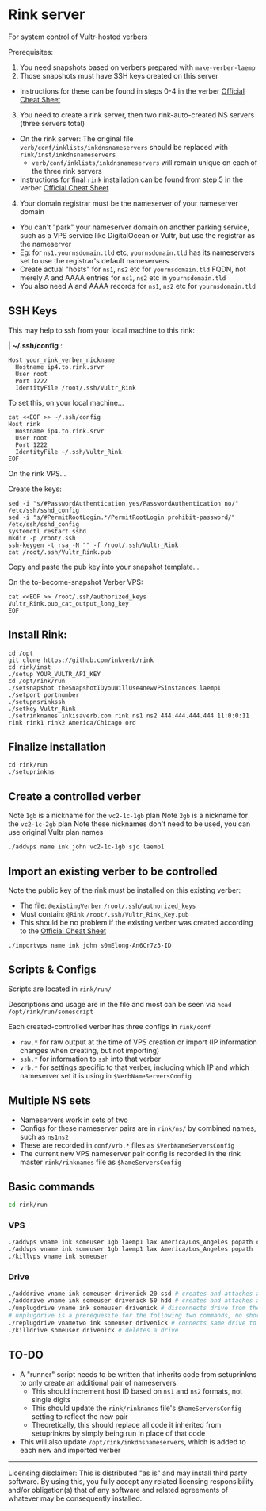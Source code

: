 # Rink server
For system control of Vultr-hosted [verbers](https://github.com/inkverb/verb)

Prerequisites:
1. You need snapshots based on verbers prepared with `make-verber-laemp`
2. Those snapshots must have SSH keys created on this server
  - Instructions for these can be found in steps 0-4 in the verber [Official Cheat Sheet](https://github.com/inkVerb/verb/blob/main/dev/official-cheat-sheet.md)
3. You need to create a rink server, then two rink-auto-created NS servers (three servers total)
  - On the rink server: The original file `verb/conf/inklists/inkdnsnameservers` should be replaced with `rink/inst/inkdnsnameservers`
    - `verb/conf/inklists/inkdnsnameservers` will remain unique on each of the three rink servers
  - Instructions for final `rink` installation can be found from step 5 in the verber [Official Cheat Sheet](https://github.com/inkVerb/verb/blob/main/dev/official-cheat-sheet.md)
4. Your domain registrar must be the nameserver of your nameserver domain
  - You can't "park" your nameserver domain on another parking service, such as a VPS service like DigitalOcean or Vultr, but use the registrar as the nameserver
  - Eg: for `ns1.yournsdomain.tld` etc, `yournsdomain.tld` has its nameservers set to use the registrar's default nameservers
  - Create actual "hosts" for `ns1`, `ns2` etc for `yournsdomain.tld` FQDN, not merely A and AAAA entries for `ns1`, `ns2` etc in `yournsdomain.tld`
  - You also need A and AAAA records for `ns1`, `ns2` etc for `yournsdomain.tld`

## SSH Keys

This may help to ssh from your local machine to this rink:

| **~/.ssh/config** :

```console
Host your_rink_verber_nickname
  Hostname ip4.to.rink.srvr
  User root
  Port 1222
  IdentityFile /root/.ssh/Vultr_Rink
```

To set this, on your local machine...

```console
cat <<EOF >> ~/.ssh/config
Host rink
  Hostname ip4.to.rink.srvr
  User root
  Port 1222
  IdentityFile ~/.ssh/Vultr_Rink
EOF
```

On the rink VPS...

Create the keys:

```console --noconfirm
sed -i "s/#PasswordAuthentication yes/PasswordAuthentication no/" /etc/ssh/sshd_config
sed -i "s/#PermitRootLogin.*/PermitRootLogin prohibit-password/" /etc/ssh/sshd_config
systemctl restart sshd
mkdir -p /root/.ssh
ssh-keygen -t rsa -N "" -f /root/.ssh/Vultr_Rink
cat /root/.ssh/Vultr_Rink.pub
```

Copy and paste the pub key into your snapshot template...

On the to-become-snapshot Verber VPS:

```console
cat <<EOF >> /root/.ssh/authorized_keys
Vultr_Rink.pub_cat_output_long_key
EOF
```

## Install Rink:

```console
cd /opt
git clone https://github.com/inkverb/rink
cd rink/inst
./setup YOUR_VULTR_API_KEY
cd /opt/rink/run
./setsnapshot theSnapshotIDyouWillUse4newVPSinstances laemp1
./setport portnumber
./setupnsrinkssh
./setkey Vultr_Rink
./setrinknames inkisaverb.com rink ns1 ns2 444.444.444.444 11:0:0:11 rink rink1 rink2 America/Chicago ord
```

## Finalize installation
```
cd rink/run
./setuprinkns
```

## Create a controlled verber
Note `1gb` is a nickname for the `vc2-1c-1gb` plan
Note `2gb` is a nickname for the `vc2-1c-2gb` plan
Note these nicknames don't need to be used, you can use original Vultr plan names
```console
./addvps name ink john vc2-1c-1gb sjc laemp1
```

## Import an existing verber to be controlled
Note the public key of the rink must be installed on this existing verber:
- The file: `@existingVerber` `/root/.ssh/authorized_keys`
- Must contain: `@Rink` `/root/.ssh/Vultr_Rink_Key.pub`
- This should be no problem if the existing verber was created according to the [Official Cheat Sheet](https://github.com/inkVerb/verb/blob/main/dev/official-cheat-sheet.md)
```console
./importvps name ink john s0mElong-An6Cr7z3-ID
```

## Scripts & Configs

Scripts are located in `rink/run/`

Descriptions and usage are in the file and most can be seen via `head /opt/rink/run/somescript`

Each created-controlled verber has three configs in `rink/conf`

- `raw.*` for raw output at the time of VPS creation or import (IP information changes when creating, but not importing)
- `ssh.*` for information to `ssh` into that verber
- `vrb.*` for settings specific to that verber, including which IP and which nameserver set it is using in `$VerbNameServersConfig`

## Multiple NS sets
- Nameservers work in sets of two
- Configs for these nameserver pairs are in `rink/ns/` by combined names, such as `ns1ns2`
- These are recorded in `conf/vrb.*` files as `$VerbNameServersConfig`
- The current new VPS nameserver pair config is recorded in the rink master `rink/rinknames` file as `$NameServersConfig`

## Basic commands

```bash
cd rink/run
```

### VPS
```bash
./addvps vname ink someuser 1gb laemp1 lax America/Los_Angeles popath customhost # so host isn't a number and isn't incremented
./addvps vname ink someuser 1gb laemp1 lax America/Los_Angeles popath
./killvps vname ink someuser
```

### Drive

```bash
./adddrive vname ink someuser drivenick 20 ssd # creates and attaches an SSD drive to the vname.ink verber created/killed above
./adddrive vname ink someuser drivenick 50 hdd # creates and attaches an HDD drive to the vname.ink verber created/killed above
./unplugdrive vname ink someuser drivenick # disconnects drive from the vname.ink verber
# unplugdrive is a prerequesite for the following two commands, no shortcut for this
./replugdrive vnametwo ink someuser drivenick # connects same drive to a different vnametwo.ink verber (all must be owned by same user)
./killdrive someuser drivenick # deletes a drive
```

## TO-DO
- A "runner" script needs to be written that inherits code from setuprinkns to only create an additional pair of nameservers
  - This should increment host ID based on `ns1` and `ns2` formats, not single digits
  - This should update the `rink/rinknames` file's `$NameServersConfig` setting to reflect the new pair
  - Theoretically, this should replace all code it inherited from setuprinkns by simply being run in place of that code
- This will also update `/opt/rink/inkdnsnameservers`, which is added to each new and imported verber

___

Licensing disclaimer: This is distributed "as is" and may install third party software. By using this, you fully accept any related licensing responsibility and/or obligation(s) that of any software and related agreements of whatever may be consequently installed.